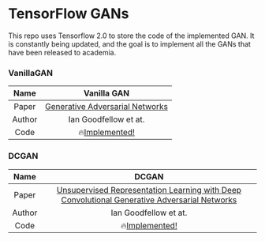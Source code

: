 # TensorFlow GANs

This repo uses Tensorflow 2.0 to store the code of the implemented GAN. It is constantly being updated, and the goal is to implement all the GANs that have been released to academia.


### VanillaGAN


|  Name  |                                        Vanilla GAN                                        |
| :----: | :---------------------------------------------------------------------------------------: |
| Paper  |            [Generative Adversarial Networks](https://arxiv.org/abs/1406.2661)             |
| Author |                                   Ian Goodfellow et at.                                   |
|  Code  | 🔥[Implemented!](https://github.com/marload/TensorFlow-GANs/tree/master/gans/vanilla-GAN) |

### DCGAN

|  Name  |                                                              DCGAN                                                               |
| :----: | :------------------------------------------------------------------------------------------------------------------------------: |
| Paper  | [Unsupervised Representation Learning with Deep Convolutional Generative Adversarial Networks](https://arxiv.org/abs/1511.06434) |
| Author |                                                      Ian Goodfellow et at.                                                       |
|  Code  |                       🔥[Implemented!](https://github.com/marload/TensorFlow-GANs/tree/master/gans/DCGAN)                        |